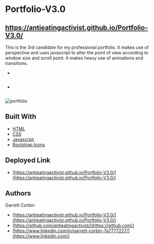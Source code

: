 # Portfolio-V3.0

## https://antieatingactivist.github.io/Portfolio-V3.0/

This is the 3rd candidate for my professional portfolio. It makes use of perspective and uses javascript to alter the point of view according to window size and scroll point. It makes heavy use of animations and transitions.




- 

```

```

- 

```

```

![portfolio](https://user-images.githubusercontent.com/1414728/154644036-c6d5457b-4020-4b5c-a218-e010b16506e6.gif)




## Built With

* [HTML](https://developer.mozilla.org/en-US/docs/Web/HTML)
* [CSS](https://developer.mozilla.org/en-US/docs/Web/CSS)
* [Javascript](https://developer.mozilla.org/en-US/docs/Web/JavaScript)
* [Bootstrap Icons](https://icons.getbootstrap.com)


## Deployed Link

* [https://antieatingactivist.github.io/Portfolio-V3.0/](https://antieatingactivist.github.io/Portfolio-V3.0/)


## Authors

Garrett Corbin

- [https://antieatingactivist.github.io/Portfolio-V3.0/](https://antieatingactivist.github.io/Portfolio-V3.0/)
- [https://github.com/antieatingactivist/](https://github.com/)
- [https://www.linkedin.com/in/garrett-corbin-7a7777227/](https://www.linkedin.com/)

